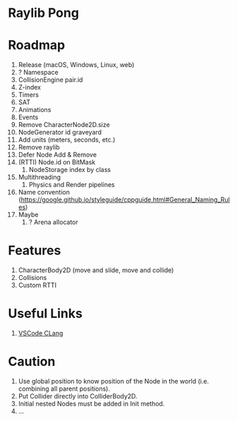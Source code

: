 # Raylib Pong

# Roadmap

1. Release (macOS, Windows, Linux, web)
1. ? Namespace
1. CollisionEngine pair.id
1. Z-index
1. Timers
1. SAT
1. Animations
1. Events
1. Remove CharacterNode2D.size
1. NodeGenerator id graveyard
1. Add units (meters, seconds, etc.)
1. Remove raylib
1. Defer Node Add & Remove
1. (RTTI) Node.id on BitMask
    1. NodeStorage index by class
1. Multithreading
    1. Physics and Render pipelines
1. Name convention (https://google.github.io/styleguide/cppguide.html#General_Naming_Rules)
1. Maybe
    1. ? Arena allocator

# Features

1. CharacterBody2D (move and slide, move and collide)
1. Collisions
1. Custom RTTI

# Useful Links

1. [VSCode CLang](https://code.visualstudio.com/docs/cpp/config-clang-mac)

# Caution

1. Use global position to know position of the Node in the world (i.e. combining all parent positions).
1. Put Collider directly into ColliderBody2D.
1. Initial nested Nodes must be added in Init method.
1. ...